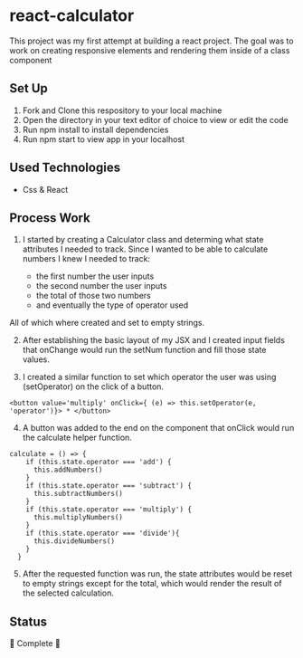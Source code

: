 # react-calculator

This project was my first attempt at building a react project. The goal was to work on creating responsive elements and rendering them inside of a class component

## Set Up

1. Fork and Clone this respository to your local machine
2. Open the directory in your text editor of choice to view or edit the code
3. Run npm install to install dependencies
4. Run npm start to view app in your localhost

## Used Technologies

- Css & React

## Process Work

1. I started by creating a Calculator class and determing what state attributes I needed to track. Since I wanted to be able to calculate numbers I knew I needed to track:

   - the first number the user inputs
   - the second number the user inputs
   - the total of those two numbers
   - and eventually the type of operator used

All of which where created and set to empty strings.

2. After establishing the basic layout of my JSX and I created input fields that onChange would run the setNum function and fill those state values.

3. I created a similar function to set which operator the user was using (setOperator) on the click of a button.

```JSX
<button value='multiply' onClick={ (e) => this.setOperator(e, 'operator')}> * </button>
```

4. A button was added to the end on the component that onClick would run the calculate helper function.

```JSX
calculate = () => {
    if (this.state.operator === 'add') {
      this.addNumbers()
    }
    if (this.state.operator === 'subtract') {
      this.subtractNumbers()
    }
    if (this.state.operator === 'multiply') {
      this.multiplyNumbers()
    }
    if (this.state.operator === 'divide'){
      this.divideNumbers()
    }
  }
```

5. After the requested function was run, the state attributes would be reset to empty strings except for the total, which would render the result of the selected calculation.

## Status

🎊 Complete 🎊
